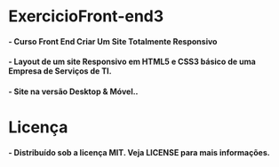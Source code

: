 # ExercicioFront-end3

#### - Curso Front End Criar Um Site Totalmente Responsivo
#### - Layout de um site Responsivo em HTML5 e CSS3 básico de uma Empresa de Serviços de TI.
#### - Site na versão Desktop & Móvel.. 

# Licença
#### - Distribuído sob a licença MIT. Veja LICENSE para mais informações.
